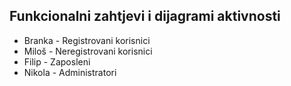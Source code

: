 ## Funkcionalni zahtjevi i dijagrami aktivnosti

- Branka - Registrovani korisnici
- Miloš - Neregistrovani korisnici
- Filip - Zaposleni
- Nikola - Administratori